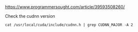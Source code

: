 https://www.programmersought.com/article/39593508260/

Check the cudnn version

```
cat /usr/local/cuda/include/cudnn.h | grep CUDNN_MAJOR -A 2

```
